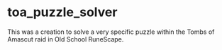 # toa_puzzle_solver
This was a creation to solve a very specific puzzle within the Tombs of Amascut raid in Old School RuneScape. 
